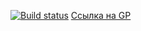 [![Build status](https://ci.appveyor.com/api/projects/status/a99w736g50opuge2?svg=true)](https://ci.appveyor.com/project/Zicio/goblin-game)
[Ссылка на GP](https://zicio.github.io/Goblin-Game/)
